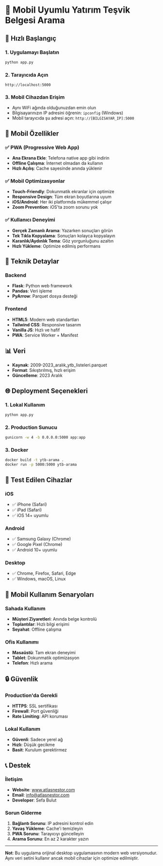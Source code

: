 # 📱 Mobil Uyumlu Yatırım Teşvik Belgesi Arama

## 🚀 Hızlı Başlangıç

### 1. Uygulamayı Başlatın
```bash
python app.py
```

### 2. Tarayıcıda Açın
```
http://localhost:5000
```

### 3. Mobil Cihazdan Erişim
- Aynı WiFi ağında olduğunuzdan emin olun
- Bilgisayarınızın IP adresini öğrenin: `ipconfig` (Windows)
- Mobil tarayıcıda şu adresi açın: `http://[BILGISAYAR_IP]:5000`

## 📱 Mobil Özellikler

### ✅ PWA (Progressive Web App)
- **Ana Ekrana Ekle**: Telefona native app gibi indirin
- **Offline Çalışma**: İnternet olmadan da kullanın
- **Hızlı Açılış**: Cache sayesinde anında yüklenir

### ✅ Mobil Optimizasyonlar
- **Touch-Friendly**: Dokunmatik ekranlar için optimize
- **Responsive Design**: Tüm ekran boyutlarına uyum
- **iOS/Android**: Her iki platformda mükemmel çalışır
- **Zoom Prevention**: iOS'ta zoom sorunu yok

### ✅ Kullanıcı Deneyimi
- **Gerçek Zamanlı Arama**: Yazarken sonuçları görün
- **Tek Tıkla Kopyalama**: Sonuçları kolayca kopyalayın
- **Karanlık/Aydınlık Tema**: Göz yorgunluğunu azaltın
- **Hızlı Yükleme**: Optimize edilmiş performans

## 🔧 Teknik Detaylar

### Backend
- **Flask**: Python web framework
- **Pandas**: Veri işleme
- **PyArrow**: Parquet dosya desteği

### Frontend
- **HTML5**: Modern web standartları
- **Tailwind CSS**: Responsive tasarım
- **Vanilla JS**: Hızlı ve hafif
- **PWA**: Service Worker + Manifest

## 📊 Veri
- **Kaynak**: 2009-2023_aralık_ytb_listeleri.parquet
- **Format**: Sıkıştırılmış, hızlı erişim
- **Güncelleme**: 2023 Aralık

## 🌐 Deployment Seçenekleri

### 1. Lokal Kullanım
```bash
python app.py
```

### 2. Production Sunucu
```bash
gunicorn -w 4 -b 0.0.0.0:5000 app:app
```

### 3. Docker
```bash
docker build -t ytb-arama .
docker run -p 5000:5000 ytb-arama
```

## 📱 Test Edilen Cihazlar

### iOS
- ✅ iPhone (Safari)
- ✅ iPad (Safari)
- ✅ iOS 14+ uyumlu

### Android
- ✅ Samsung Galaxy (Chrome)
- ✅ Google Pixel (Chrome)
- ✅ Android 10+ uyumlu

### Desktop
- ✅ Chrome, Firefox, Safari, Edge
- ✅ Windows, macOS, Linux

## 🎯 Mobil Kullanım Senaryoları

### Sahada Kullanım
- **Müşteri Ziyaretleri**: Anında belge kontrolü
- **Toplantılar**: Hızlı bilgi erişimi
- **Seyahat**: Offline çalışma

### Ofis Kullanımı
- **Masaüstü**: Tam ekran deneyimi
- **Tablet**: Dokunmatik optimizasyon
- **Telefon**: Hızlı arama

## 🔒 Güvenlik

### Production'da Gerekli
- **HTTPS**: SSL sertifikası
- **Firewall**: Port güvenliği
- **Rate Limiting**: API koruması

### Lokal Kullanım
- **Güvenli**: Sadece yerel ağ
- **Hızlı**: Düşük gecikme
- **Basit**: Kurulum gerektirmez

## 📞 Destek

### İletişim
- **Website**: www.atlasnestor.com
- **Email**: info@atlasnestor.com
- **Developer**: Sefa Bulut

### Sorun Giderme
1. **Bağlantı Sorunu**: IP adresini kontrol edin
2. **Yavaş Yükleme**: Cache'i temizleyin
3. **PWA Sorunu**: Tarayıcıyı güncelleyin
4. **Arama Sorunu**: En az 2 karakter yazın

---

**Not**: Bu uygulama orijinal desktop uygulamasının modern web versiyonudur. Aynı veri setini kullanır ancak mobil cihazlar için optimize edilmiştir.
